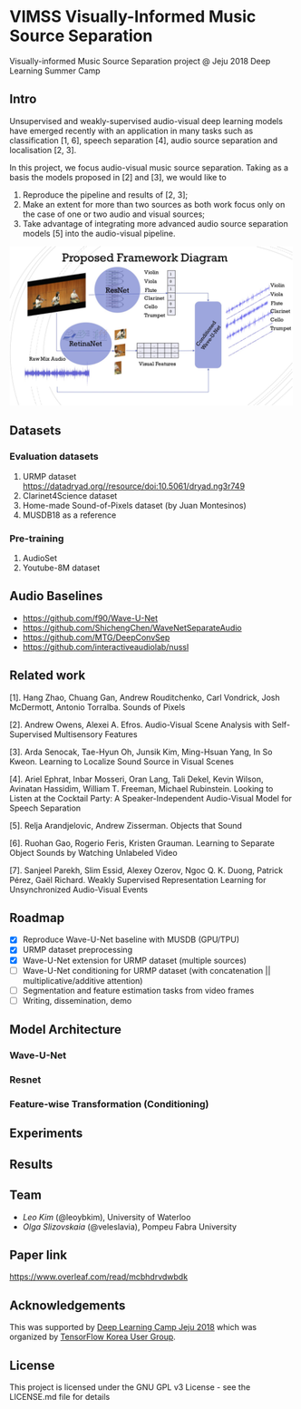 # VIMSS Visually-Informed Music Source Separation
Visually-informed Music Source Separation project @ Jeju 2018 Deep Learning Summer Camp

## Intro

Unsupervised and weakly-supervised audio-visual deep learning models have 
emerged recently with an application in many tasks such as classification [1, 6], speech separation [4], 
audio source separation and localisation [2, 3].

In this project, we focus audio-visual music source separation. 
Taking as a basis the models proposed in [2] and [3], we would like to 

1. Reproduce the pipeline and results of [2, 3]; 
2. Make an extent for more than two sources as both work focus only on the case of one or two audio and visual sources; 
3. Take advantage of integrating more advanced audio source separation models [5] into the audio-visual pipeline.

<img src="./img/proposed_framework.jpg" alt="Proposed Framework" width="500px"/>

## Datasets

### Evaluation datasets

1. URMP dataset https://datadryad.org//resource/doi:10.5061/dryad.ng3r749
2. Clarinet4Science dataset
3. Home-made Sound-of-Pixels dataset (by Juan Montesinos)
4. MUSDB18 as a reference
<!--- 2. Juan's SoP https://drive.google.com/drive/folders/1Gq4iHBAzZfAuM2Gej9gYpBzS3iQP9W0G --->
<!--- 3. (not sure) https://github.com/ardasnck/learning_to_localize_sound --->

### Pre-training

1. AudioSet
2. Youtube-8M dataset


## Audio Baselines

- https://github.com/f90/Wave-U-Net
- https://github.com/ShichengChen/WaveNetSeparateAudio
- https://github.com/MTG/DeepConvSep
- https://github.com/interactiveaudiolab/nussl

## Related work

[1]. Hang Zhao, Chuang Gan, Andrew Rouditchenko, Carl Vondrick, Josh McDermott, Antonio Torralba. Sounds of Pixels

[2]. Andrew Owens, Alexei A. Efros. Audio-Visual Scene Analysis with Self-Supervised Multisensory Features

[3]. Arda Senocak, Tae-Hyun Oh, Junsik Kim, Ming-Hsuan Yang, In So Kweon. Learning to Localize Sound Source in Visual Scenes

[4]. Ariel Ephrat, Inbar Mosseri, Oran Lang, Tali Dekel, Kevin Wilson, Avinatan Hassidim, William T. Freeman, Michael Rubinstein. Looking to Listen at the Cocktail Party: A Speaker-Independent Audio-Visual Model for Speech Separation

[5]. Relja Arandjelovic, Andrew Zisserman. Objects that Sound

[6]. Ruohan Gao, Rogerio Feris, Kristen Grauman. Learning to Separate Object Sounds by Watching Unlabeled Video

[7]. Sanjeel Parekh, Slim Essid, Alexey Ozerov, Ngoc Q. K. Duong, Patrick Pérez, Gaël Richard. Weakly Supervised Representation Learning for Unsynchronized Audio-Visual Events

## Roadmap

- [x] Reproduce Wave-U-Net baseline with MUSDB (GPU/TPU)
- [x] URMP dataset preprocessing
- [x] Wave-U-Net extension for URMP dataset (multiple sources)
- [ ] Wave-U-Net conditioning for URMP dataset (with concatenation || multiplicative/additive attention)
- [ ] Segmentation and feature estimation tasks from video frames
- [ ] Writing, dissemination, demo

## Model Architecture

### Wave-U-Net
### Resnet
### Feature-wise Transformation (Conditioning)

## Experiments

## Results

## Team

- *Leo Kim* (@leoybkim),  University of Waterloo 
- *Olga Slizovskaia* (@veleslavia), Pompeu Fabra University

## Paper link

https://www.overleaf.com/read/mcbhdrvdwbdk

<!--- https://www.overleaf.com/17504652wxkdwdbjpvry --->

## Acknowledgements
This was supported by [Deep Learning Camp Jeju 2018](http://jeju.dlcamp.org/2018/) which was organized by [TensorFlow Korea User Group](https://facebook.com/groups/TensorFlowKR/).

## License

This project is licensed under the GNU GPL v3 License - see the LICENSE.md file for details
